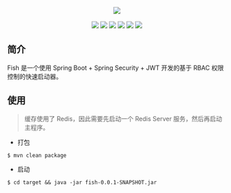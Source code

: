 <p align="center">
     <img  src="https://github.com/nekolr/fish/blob/master/media/logo.png">
     <br/>
     <br/>
     <a href="https://codeclimate.com/github/nekolr/fish/maintainability"><img src="https://api.codeclimate.com/v1/badges/fb6c707575e9adf15484/maintainability" /></a>
     <a href="https://github.com/nekolr/fish"><img src="https://img.shields.io/github/stars/nekolr/fish.svg?style=flat&label=Stars" /></a>
     <a href="https://github.com/nekolr/fish"><img src="https://img.shields.io/github/watchers/nekolr/fish.svg?style=flat&label=Watch" /></a>
     <a href="https://github.com/nekolr/fish"><img src="https://img.shields.io/github/forks/nekolr/fish.svg?style=flat&label=Fork" /></a>
     <a href="https://github.com/nekolr/fish/releases"><img src="https://img.shields.io/github/downloads/nekolr/fish/total.svg?style=flat" /></a>
     <a href="https://travis-ci.com/nekolr/fish"><img src="https://img.shields.io/travis/com/nekolr/fish.svg?style=flat" /></a>
</p>

## 简介
Fish 是一个使用 Spring Boot + Spring Security + JWT 开发的基于 RBAC 权限控制的快速启动器。

## 使用
> 缓存使用了 Redis，因此需要先启动一个 Redis Server 服务，然后再启动主程序。

- 打包

```
$ mvn clean package
```

- 启动

```
$ cd target && java -jar fish-0.0.1-SNAPSHOT.jar
```
